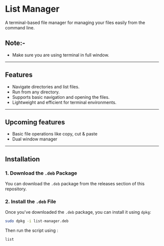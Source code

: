 # List Manager

A terminal-based file manager for managing your files easily from the command line.

## Note:-
- Make sure you are using terminal in full window.
---
## Features
- Navigate directories and list files.
- Run from any directory.
- Supports basic navigation and opening the files.
- Lightweight and efficient for terminal environments.

---
## Upcoming features
- Basic file operations like copy, cut & paste
- Dual window manager


---
## Installation

### 1. Download the `.deb` Package

You can download the `.deb` package from the releases section of this repository.

### 2. Install the `.deb` File

Once you've downloaded the `.deb` package, you can install it using `dpkg`:

```bash
sudo dpkg -i list-manager.deb

```
Then run the script using :
```bash
list
```
